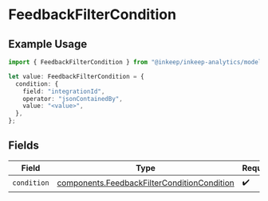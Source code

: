 # FeedbackFilterCondition

## Example Usage

```typescript
import { FeedbackFilterCondition } from "@inkeep/inkeep-analytics/models/components";

let value: FeedbackFilterCondition = {
  condition: {
    field: "integrationId",
    operator: "jsonContainedBy",
    value: "<value>",
  },
};
```

## Fields

| Field                                                                                                      | Type                                                                                                       | Required                                                                                                   | Description                                                                                                |
| ---------------------------------------------------------------------------------------------------------- | ---------------------------------------------------------------------------------------------------------- | ---------------------------------------------------------------------------------------------------------- | ---------------------------------------------------------------------------------------------------------- |
| `condition`                                                                                                | [components.FeedbackFilterConditionCondition](../../models/components/feedbackfilterconditioncondition.md) | :heavy_check_mark:                                                                                         | N/A                                                                                                        |